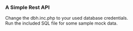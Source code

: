 ### A Simple Rest API
Change the dbh.inc.php to your used database credentials. <br>
Run the included SQL file for some sample mock data.